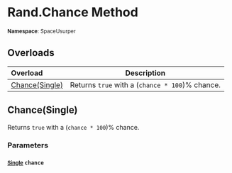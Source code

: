 # Rand.Chance Method

<small>**Namespace**: SpaceUsurper</small>

## Overloads

<div markdown="1" class="member-table">

| Overload | Description |
| :------- | ----------- |
| [Chance(Single)](#Single_) | Returns `true` with a (`chance * 100`)% chance. | 

</div>

## Chance(Single)
Returns `true` with a (`chance * 100`)% chance.

### Parameters
#### <small>[Single](https://docs.microsoft.com/en-us/dotnet/api/system.single?view=netframework-4.5)</small> `chance`

